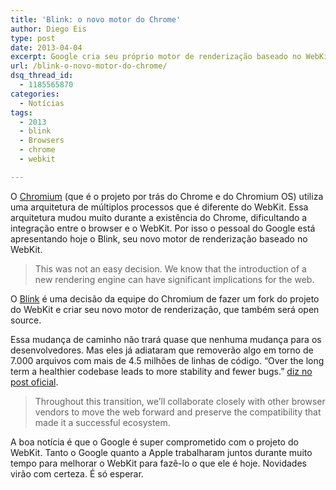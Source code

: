 ```yaml
---
title: 'Blink: o novo motor do Chrome'
author: Diego Eis
type: post
date: 2013-04-04
excerpt: Google cria seu próprio motor de renderização baseado no WebKit.
url: /blink-o-novo-motor-do-chrome/
dsq_thread_id:
  - 1185565870
categories:
  - Notícias
tags:
  - 2013
  - blink
  - Browsers
  - chrome
  - webkit

---
```

O [Chromium][1] (que é o projeto por trás do Chrome e do Chromium OS) utiliza uma arquitetura de múltiplos processos que é diferente do WebKit. Essa arquitetura mudou muito durante a existência do Chrome, dificultando a integração entre o browser e o WebKit. Por isso o pessoal do Google está apresentando hoje o Blink, seu novo motor de renderização baseado no WebKit.

> This was not an easy decision. We know that the introduction of a new rendering engine can have significant implications for the web.

O [Blink][2] é uma decisão da equipe do Chromium de fazer um fork do projeto do WebKit e criar seu novo motor de renderização, que também será open source.

Essa mudança de caminho não trará quase que nenhuma mudança para os desenvolvedores. Mas eles já adiataram que removerão algo em torno de 7.000 arquivos com mais de 4.5 milhões de linhas de código. &#8220;Over the long term a healthier codebase leads to more stability and fewer bugs.&#8221; [diz no post oficial][3].

> Throughout this transition, we’ll collaborate closely with other browser vendors to move the web forward and preserve the compatibility that made it a successful ecosystem. 

A boa notícia é que o Google é super comprometido com o projeto do WebKit. Tanto o Google quanto a Apple trabalharam juntos durante muito tempo para melhorar o WebKit para fazê-lo o que ele é hoje. Novidades virão com certeza. É só esperar.

 [1]: http://www.chromium.org/
 [2]: http://www.chromium.org/blink
 [3]: http://blog.chromium.org/2013/04/blink-rendering-engine-for-chromium.html